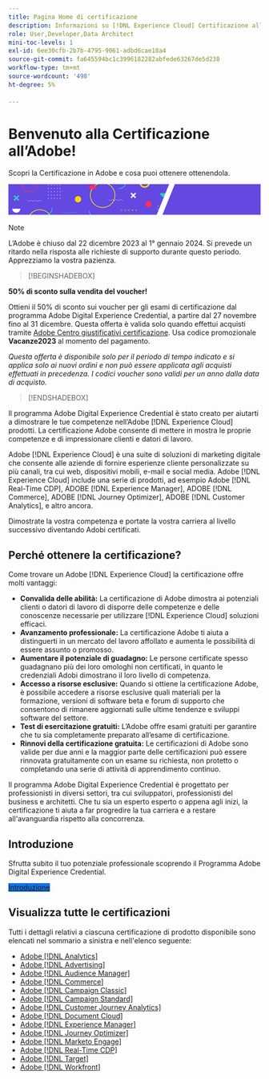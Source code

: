 ```yaml
---
title: Pagina Home di certificazione
description: Informazioni su [!DNL Experience Cloud] Certificazione all'Adobe. Scopri cosa vuol dire ottenere una certificazione.
role: User,Developer,Data Architect
mini-toc-levels: 1
exl-id: 6ee30cfb-2b7b-4795-9061-adbd6cae18a4
source-git-commit: fa645594bc1c3996182282abfede63267de5d238
workflow-type: tm+mt
source-wordcount: '498'
ht-degree: 5%

---
```


# Benvenuto alla Certificazione all’Adobe!

Scopri la Certificazione in Adobe e cosa puoi ottenere ottenendola.

![Banner](/help/certifications/assets/home_banner_smallwide.png)

>[!NOTE]
>
>L’Adobe è chiuso dal 22 dicembre 2023 al 1° gennaio 2024. Si prevede un ritardo nella risposta alle richieste di supporto durante questo periodo. Apprezziamo la vostra pazienza.

>[!BEGINSHADEBOX]

**50% di sconto sulla vendita del voucher!**

Ottieni il 50% di sconto sui voucher per gli esami di certificazione dal programma Adobe Digital Experience Credential, a partire dal 27 novembre fino al 31 dicembre. Questa offerta è valida solo quando effettui acquisti tramite [Adobe Centro giustificativi certificazione](https://market.xvoucher.com/adobe). Usa codice promozionale **Vacanze2023** al momento del pagamento.

<i>Questa offerta è disponibile solo per il periodo di tempo indicato e si applica solo ai nuovi ordini e non può essere applicata agli acquisti effettuati in precedenza. I codici voucher sono validi per un anno dalla data di acquisto.</i>

>[!ENDSHADEBOX]

Il programma Adobe Digital Experience Credential è stato creato per aiutarti a dimostrare le tue competenze nell’Adobe [!DNL Experience Cloud] prodotti. La certificazione Adobe consente di mettere in mostra le proprie competenze e di impressionare clienti e datori di lavoro.

Adobe [!DNL Experience Cloud] è una suite di soluzioni di marketing digitale che consente alle aziende di fornire esperienze cliente personalizzate su più canali, tra cui web, dispositivi mobili, e-mail e social media. Adobe [!DNL Experience Cloud] include una serie di prodotti, ad esempio Adobe [!DNL Real-Time CDP], ADOBE [!DNL Experience Manager], ADOBE [!DNL Commerce], ADOBE [!DNL Journey Optimizer], ADOBE [!DNL Customer Analytics], e altro ancora.

Dimostrate la vostra competenza e portate la vostra carriera al livello successivo diventando Adobi certificati.

## Perché ottenere la certificazione?

Come trovare un Adobe [!DNL Experience Cloud] la certificazione offre molti vantaggi:

* **Convalida delle abilità:** La certificazione di Adobe dimostra ai potenziali clienti o datori di lavoro di disporre delle competenze e delle conoscenze necessarie per utilizzare [!DNL Experience Cloud] soluzioni efficaci.
* **Avanzamento professionale:** La certificazione Adobe ti aiuta a distinguerti in un mercato del lavoro affollato e aumenta le possibilità di essere assunto o promosso.
* **Aumentare il potenziale di guadagno:** Le persone certificate spesso guadagnano più dei loro omologhi non certificati, in quanto le credenziali Adobi dimostrano il loro livello di competenza.
* **Accesso a risorse esclusive:** Quando si ottiene la certificazione Adobe, è possibile accedere a risorse esclusive quali materiali per la formazione, versioni di software beta e forum di supporto che consentono di rimanere aggiornati sulle ultime tendenze e sviluppi software del settore.
* **Test di esercitazione gratuiti:** L’Adobe offre esami gratuiti per garantire che tu sia completamente preparato all’esame di certificazione.
* **Rinnovi della certificazione gratuita:** Le certificazioni di Adobe sono valide per due anni e la maggior parte delle certificazioni può essere rinnovata gratuitamente con un esame su richiesta, non protetto o completando una serie di attività di apprendimento continuo.

Il programma Adobe Digital Experience Credential è progettato per professionisti in diversi settori, tra cui sviluppatori, professionisti del business e architetti. Che tu sia un esperto esperto o appena agli inizi, la certificazione ti aiuta a far progredire la tua carriera e a restare all&#39;avanguardia rispetto alla concorrenza.

## Introduzione

Sfrutta subito il tuo potenziale professionale scoprendo il Programma Adobe Digital Experience Credential.

<a href="https://experienceleague.adobe.com/docs/certification/certification/getting-started.html" target="_blank" class="spectrum-Button spectrum-Button--fill spectrum-Button--accent spectrum-Button--sizeM is-margin-bottom-big-big at-element-click-tracking" style="background-color:#1473E6"><span class="spectrum-Button-label has-no-wrap">Introduzione</span></a>


## Visualizza tutte le certificazioni

Tutti i dettagli relativi a ciascuna certificazione di prodotto disponibile sono elencati nel sommario a sinistra e nell&#39;elenco seguente:

* [Adobe [!DNL Analytics]](/help/certifications/aa/aa-overview.md)
* [Adobe [!DNL Advertising]](/help/certifications/aac/aac-overview.md)
* [Adobe [!DNL Audience Manager]](/help/certifications/aam/aam-overview.md)
* [Adobe [!DNL Commerce]](/help/certifications/ac/ac-overview.md)
* [Adobe [!DNL Campaign Classic]](/help/certifications/acc/acc-overview.md)
* [Adobe [!DNL Campaign Standard]](/help/certifications/acs/acs-overview.md)
* [Adobe [!DNL Customer Journey Analytics]](/help/certifications/acja/acja-overview.md)
* [Adobe [!DNL Document Cloud]](/help/certifications/adc/adc-overview.md)
* [Adobe [!DNL Experience Manager]](/help/certifications/aem/aem-overview.md)
* [Adobe [!DNL Journey Optimizer]](/help/certifications/ajo/ajo-overview.md)
* [Adobe [!DNL Marketo Engage]](/help/certifications/ame/ame-overview.md)
* [Adobe [!DNL Real-Time CDP]](/help/certifications/rtcdp/rtcdp-overview.md)
* [Adobe [!DNL Target]](/help/certifications/at/at-overview.md)
* [Adobe [!DNL Workfront]](/help/certifications/aw/aw-overview.md)
